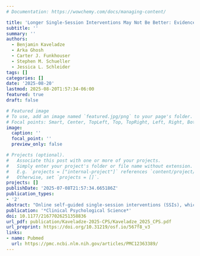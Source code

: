```yaml
---
# Documentation: https://wowchemy.com/docs/managing-content/

title: 'Longer Single-Session Interventions May Not Be Better: Evidence From Two Randomized Controlled Trials With Online Workers Facing Mental-Health Struggles'
subtitle: ''
summary: ''
authors: 
  - Benjamin Kaveladze
  - Arka Ghosh
  - Carter J. Funkhouser
  - Stephen M. Schueller
  - Jessica L. Schleider
tags: []
categories: []
date: '2025-08-20'
lastmod: 2025-08-20T1:57:34-06:00
featured: true
draft: false

# Featured image
# To use, add an image named `featured.jpg/png` to your page's folder.
# Focal points: Smart, Center, TopLeft, Top, TopRight, Left, Right, BottomLeft, Bottom, BottomRight.
image:
  caption: ''
  focal_point: ''
  preview_only: false

# Projects (optional).
#   Associate this post with one or more of your projects.
#   Simply enter your project's folder or file name without extension.
#   E.g. `projects = ["internal-project"]` references `content/project/deep-learning/index.md`.
#   Otherwise, set `projects = []`.
projects: []
publishDate: '2025-07-08T21:57:34.665186Z'
publication_types:
- '2'
abstract: "Online self-guided single-session interventions (SSIs), which provide a complete mental health intervention in one brief experience, promise to increase global access to evidence-based support. One way to expand current SSIs’ reach is to shorten them, but doing so could also compromise their effectiveness. We conducted two randomized trials to test if shortening evidence-based SSIs reduces their efficacy among adult online workers facing mental health struggles. In study 1 (*n* = 262), the 8-minute “Overcoming Loneliness” SSI reduced loneliness over eight weeks more than a 23-minute version of it (*b* = 2.64; *d* = 0.22; 95% CI 0.02, 0.41; *p* = .03). In study 2 (*n* = 1,145), 15-minute, 9-minute, 5-minute, and 3-minute versions of the “Action Brings Change” SSI did not significantly differ in how much they affected depression eight weeks later (*p*s > .14). Our results suggest that longer digital SSIs are not necessarily more helpful than shorter ones."
publication: '*Clinical Psychological Science*'
doi: 10.1177/21677026251358836
url_pdf: publication/Kaveladze-2025-CPS/Kaveladze_2025_CPS.pdf
url_preprint: https://doi.org/10.31219/osf.io/567f8_v3
links: 
- name: Pubmed
  url: https://pmc.ncbi.nlm.nih.gov/articles/PMC12363389/
---
```

